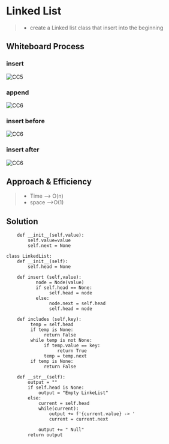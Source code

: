 # Linked List

> - create a Linked list class that insert into the beginning

## Whiteboard Process

### insert

![CC5](./CC-05.png.png)

### append

![CC6](./CC-06-A.png.png)

### insert before

![CC6](./CC-06-B.png.png)

### insert after

![CC6](./CC-06-C.png.png)

## Approach & Efficiency

> - Time --> O(n) 
> - space -->O(1) 

## Solution

```class Node:
    def __init__(self,value):
        self.value=value
        self.next = None

class LinkedList:
    def __init__(self):
        self.head = None

    def insert (self,value):
           node = Node(value)
           if self.head == None:
                self.head = node
           else:
                node.next = self.head
                self.head = node

    def includes (self,key):
         temp = self.head
         if temp is None:
              return False
         while temp is not None:
              if temp.value == key:
                   return True
              temp = temp.next
         if temp is None:
              return False

    def __str__(self):
        output = ""
        if self.head is None:
            output = "Empty LinkeList"
        else:
            current = self.head
            while(current):
                output += f'{current.value} -> '
                current = current.next

            output += " Null"
        return output
```